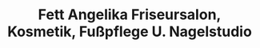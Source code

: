 ---
title: "Fett Angelika Friseursalon, Kosmetik, Fußpflege U. Nagelstudio"
url: /erfurt/fett-angelika-friseursalon-kosmetik-fusspflege-u-nagelstudio/
shop: Kosmetik
---